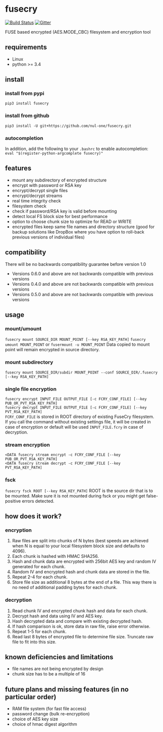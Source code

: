 
fusecry 
==================================================
[![Build Status](https://travis-ci.org/nul-one/fusecry.png)](https://travis-ci.org/nul-one/fusecry)
[![Gitter](https://badges.gitter.im/Join%20Chat.svg)](https://gitter.im/fusecry/Lobby)

FUSE based encrypted (AES.MODE\_CBC) filesystem and encryption tool

requirements
-------------------------

- Linux
- python >= 3.4

install
-------------------------

### install from pypi
`pip3 install fusecry`  

### install from github
`pip3 install -U git+https://github.com/nul-one/fusecry.git`  

### autocompletion
In addition, add the following to your `.bashrc` to enable autocompletion:  
`eval "$(register-python-argcomplete fusecry)"`

features
-------------------------

- mount any subdirectory of encrypted structure
- encrypt with password or RSA key
- encrypt/decrypt single files
- encrypt/decrypt streams
- real time integrity check
- filesystem check
- check if password/RSA key is valid before mounting
- detect local FS block size for best performance
- option to choose chunk size to optimize for READ or WRITE
- encrypted files keep same file names and directory structure (good for backup
solutions like DropBox where you have option to roll-back previous versions of
individual files)

compatibility
-------------------------

There will be no backwards compatibility guarantee before version 1.0

- Versions 0.6.0 and above are not backwards compatible with previous versions
- Versions 0.4.0 and above are not backwards compatible with previous versions
- Versions 0.5.0 and above are not backwards compatible with previous versions

usage
-------------------------

### mount/umount

`fusecry mount SOURCE_DIR MOUNT_POINT [--key RSA_KEY_PATH]`
`fusecry umount MOUNT_POINT` or `fusermount -u MOUNT_POINT`
Data copied to mount point will remain encrypted in source directory.  

### mount subdirectory

`fusecry mount SOURCE_DIR/subdir MOUNT_POINT --conf SOURCE_DIR/.fusecry [--key RSA_KEY_PATH]`

### single file encryption

`fusecry encrypt INPUT_FILE OUTPUT_FILE [-c FCRY_CONF_FILE] [--key PUB_OR_PVT_RSA_KEY_PATH]`  
`fusecry decrypt INPUT_FILE OUTPUT_FILE [-c FCRY_CONF_FILE] [--key PVT_RSA_KEY_PATH]`  
`FCRY_CONF_FILE` is stored in ROOT directory of existing FuseCry filesystem.  
If you call the command without existing settings file, it will be created in
case of encryption or default will be used `INPUT_FILE.fcry` in case of
decryption.

### stream encryption

`<DATA fusecry stream encrypt -c FCRY_CONF_FILE [--key PUB_OR_PVT_RSA_KEY_PATH]`  
`<DATA fusecry stream decrypt -c FCRY_CONF_FILE [--key PVT_RSA_KEY_PATH]`  

### fsck

`fusecry fsck ROOT [--key RSA_KEY_PATH]`
ROOT is the source dir that is to be mounted. Make sure it is not mounted
during fsck or you might get false-positive errors detected.

how does it work?
-------------------------

### encryption

1. Raw files are split into chunks of N bytes (best speeds are achieved when N
is equal to your local filesystem block size and defaults to 4096).
2. Each chunk is hashed with HMAC SHA256.
3. Hash and chunk data are encrypted with 256bit AES key and random IV
generated for each chunk.
4. Random IV and encrypted hash and chunk data are stored in the file.
5. Repeat 2-4 for each chunk.
6. Store file size as additional 8 bytes at the end of a file. This way there
is no need of additional padding bytes for each chunk.

### decryption

1. Read chunk IV and encrypted chunk hash and data for each chunk.
2. Decrypt hash and data using IV and AES key.
3. Hash decrypted data and compare with existing decrypted hash.
4. If hash comparison is ok, store data in raw file, raise error otherwise.
5. Repeat 1-5 for each chunk.
6. Read last 8 bytes of encrypted file to determine file size. Truncate raw
file to fit into this size.


known deficiencies and limitations
-------------------------

- file names are not being encrypted by design
- chunk size has to be a multiple of 16

future plans and missing features (in no particular order)
-------------------------

- RAM file system (for fast file access)
- password change (bulk re-encryption)
- choice of AES key size
- choice of hmac digest algorithm

